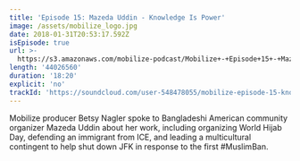 ```yaml
---
title: 'Episode 15: Mazeda Uddin - Knowledge Is Power'
image: /assets/mobilize_logo.jpg
date: 2018-01-31T20:53:17.592Z
isEpisode: true
url: >-
  https://s3.amazonaws.com/mobilize-podcast/Mobilize+-+Episode+15+-+Mazeda+Uddin%3A+Knowledge+Is+Power.mp3
length: '44026560'
duration: '18:20'
explicit: 'no'
trackId: 'https://soundcloud.com/user-548478055/mobilize-episode-15-knowledge-is-power'
---
```

Mobilize producer Betsy Nagler spoke to Bangladeshi American community organizer Mazeda Uddin about her work, including organizing World Hijab Day, defending an immigrant from ICE, and leading a multicultural contingent to help shut down JFK in response to the first #MuslimBan.

